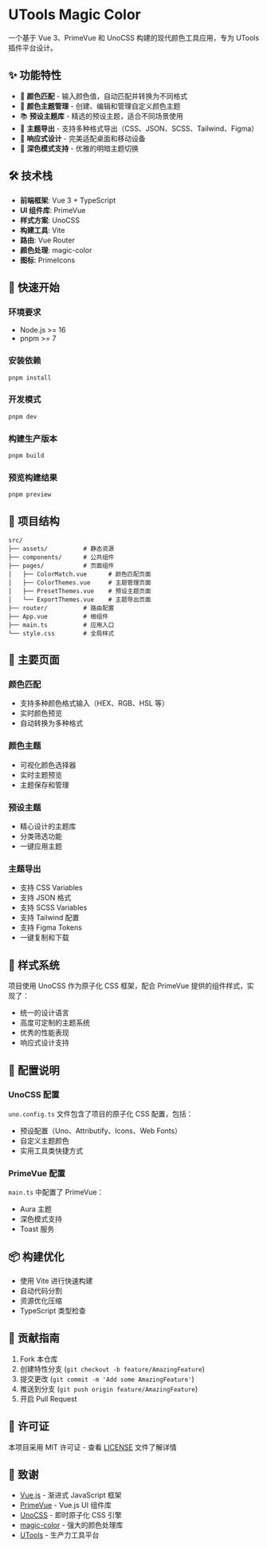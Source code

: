 # UTools Magic Color

一个基于 Vue 3、PrimeVue 和 UnoCSS 构建的现代颜色工具应用，专为 UTools 插件平台设计。

## ✨ 功能特性

- 🎨 **颜色匹配** - 输入颜色值，自动匹配并转换为不同格式
- 🌈 **颜色主题管理** - 创建、编辑和管理自定义颜色主题
- 📚 **预设主题库** - 精选的预设主题，适合不同场景使用
- 📁 **主题导出** - 支持多种格式导出（CSS、JSON、SCSS、Tailwind、Figma）
- 📱 **响应式设计** - 完美适配桌面和移动设备
- 🌙 **深色模式支持** - 优雅的明暗主题切换

## 🛠️ 技术栈

- **前端框架**: Vue 3 + TypeScript
- **UI 组件库**: PrimeVue
- **样式方案**: UnoCSS
- **构建工具**: Vite
- **路由**: Vue Router
- **颜色处理**: magic-color
- **图标**: PrimeIcons

## 🚀 快速开始

### 环境要求

- Node.js >= 16
- pnpm >= 7

### 安装依赖

```bash
pnpm install
```

### 开发模式

```bash
pnpm dev
```

### 构建生产版本

```bash
pnpm build
```

### 预览构建结果

```bash
pnpm preview
```

## 📁 项目结构

```
src/
├── assets/          # 静态资源
├── components/      # 公共组件
├── pages/           # 页面组件
│   ├── ColorMatch.vue      # 颜色匹配页面
│   ├── ColorThemes.vue     # 主题管理页面
│   ├── PresetThemes.vue    # 预设主题页面
│   └── ExportThemes.vue    # 主题导出页面
├── router/          # 路由配置
├── App.vue          # 根组件
├── main.ts          # 应用入口
└── style.css        # 全局样式
```

## 🎯 主要页面

### 颜色匹配
- 支持多种颜色格式输入（HEX、RGB、HSL 等）
- 实时颜色预览
- 自动转换为多种格式

### 颜色主题
- 可视化颜色选择器
- 实时主题预览
- 主题保存和管理

### 预设主题
- 精心设计的主题库
- 分类筛选功能
- 一键应用主题

### 主题导出
- 支持 CSS Variables
- 支持 JSON 格式
- 支持 SCSS Variables
- 支持 Tailwind 配置
- 支持 Figma Tokens
- 一键复制和下载

## 🎨 样式系统

项目使用 UnoCSS 作为原子化 CSS 框架，配合 PrimeVue 提供的组件样式，实现了：

- 统一的设计语言
- 高度可定制的主题系统
- 优秀的性能表现
- 响应式设计支持

## 🔧 配置说明

### UnoCSS 配置

`uno.config.ts` 文件包含了项目的原子化 CSS 配置，包括：

- 预设配置（Uno、Attributify、Icons、Web Fonts）
- 自定义主题颜色
- 实用工具类快捷方式

### PrimeVue 配置

`main.ts` 中配置了 PrimeVue：

- Aura 主题
- 深色模式支持
- Toast 服务

## 📦 构建优化

- 使用 Vite 进行快速构建
- 自动代码分割
- 资源优化压缩
- TypeScript 类型检查

## 🤝 贡献指南

1. Fork 本仓库
2. 创建特性分支 (`git checkout -b feature/AmazingFeature`)
3. 提交更改 (`git commit -m 'Add some AmazingFeature'`)
4. 推送到分支 (`git push origin feature/AmazingFeature`)
5. 开启 Pull Request

## 📄 许可证

本项目采用 MIT 许可证 - 查看 [LICENSE](LICENSE) 文件了解详情

## 🙏 致谢

- [Vue.js](https://vuejs.org/) - 渐进式 JavaScript 框架
- [PrimeVue](https://primevue.org/) - Vue.js UI 组件库
- [UnoCSS](https://unocss.dev/) - 即时原子化 CSS 引擎
- [magic-color](https://github.com/zhangmo8/magic-color) - 强大的颜色处理库
- [UTools](https://u.tools/) - 生产力工具平台
